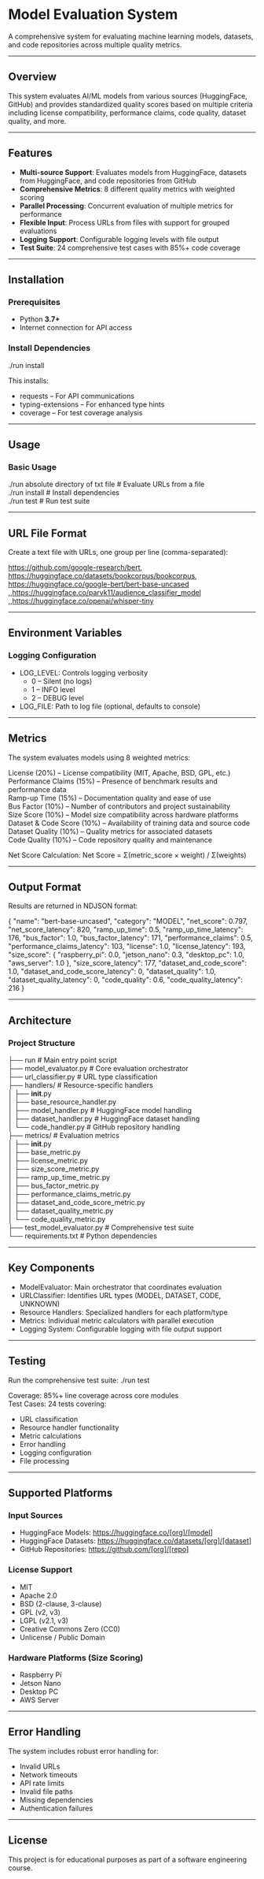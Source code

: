 # Model Evaluation System

A comprehensive system for evaluating machine learning models, datasets, and code repositories across multiple quality metrics.

---

## Overview
This system evaluates AI/ML models from various sources (HuggingFace, GitHub) and provides standardized quality scores based on multiple criteria including license compatibility, performance claims, code quality, dataset quality, and more.

---

## Features
- **Multi-source Support**: Evaluates models from HuggingFace, datasets from HuggingFace, and code repositories from GitHub  
- **Comprehensive Metrics**: 8 different quality metrics with weighted scoring  
- **Parallel Processing**: Concurrent evaluation of multiple metrics for performance  
- **Flexible Input**: Process URLs from files with support for grouped evaluations  
- **Logging Support**: Configurable logging levels with file output  
- **Test Suite**: 24 comprehensive test cases with 85%+ code coverage  

---

## Installation

### Prerequisites
- Python **3.7+**
- Internet connection for API access

### Install Dependencies
./run install

This installs:
- requests – For API communications  
- typing-extensions – For enhanced type hints  
- coverage – For test coverage analysis  

---

## Usage

### Basic Usage
./run absolute directory of txt file        # Evaluate URLs from a file  
./run install         # Install dependencies  
./run test            # Run test suite  

---

## URL File Format
Create a text file with URLs, one group per line (comma-separated):

https://github.com/google-research/bert, https://huggingface.co/datasets/bookcorpus/bookcorpus, https://huggingface.co/google-bert/bert-base-uncased  
,,https://huggingface.co/parvk11/audience_classifier_model  
,,https://huggingface.co/openai/whisper-tiny  

---

## Environment Variables

### Logging Configuration
- LOG_LEVEL: Controls logging verbosity  
  - 0 – Silent (no logs)  
  - 1 – INFO level  
  - 2 – DEBUG level  
- LOG_FILE: Path to log file (optional, defaults to console)  

---

## Metrics

The system evaluates models using 8 weighted metrics:

License (20%) – License compatibility (MIT, Apache, BSD, GPL, etc.)  
Performance Claims (15%) – Presence of benchmark results and performance data  
Ramp-up Time (15%) – Documentation quality and ease of use  
Bus Factor (10%) – Number of contributors and project sustainability  
Size Score (10%) – Model size compatibility across hardware platforms  
Dataset & Code Score (10%) – Availability of training data and source code  
Dataset Quality (10%) – Quality metrics for associated datasets  
Code Quality (10%) – Code repository quality and maintenance  

Net Score Calculation:
Net Score = Σ(metric_score × weight) / Σ(weights)  

---

## Output Format
Results are returned in NDJSON format:

{
  "name": "bert-base-uncased",
  "category": "MODEL",
  "net_score": 0.797,
  "net_score_latency": 820,
  "ramp_up_time": 0.5,
  "ramp_up_time_latency": 176,
  "bus_factor": 1.0,
  "bus_factor_latency": 171,
  "performance_claims": 0.5,
  "performance_claims_latency": 103,
  "license": 1.0,
  "license_latency": 193,
  "size_score": {
    "raspberry_pi": 0.0,
    "jetson_nano": 0.3,
    "desktop_pc": 1.0,
    "aws_server": 1.0
  },
  "size_score_latency": 177,
  "dataset_and_code_score": 1.0,
  "dataset_and_code_score_latency": 0,
  "dataset_quality": 1.0,
  "dataset_quality_latency": 0,
  "code_quality": 0.6,
  "code_quality_latency": 216
}

---

## Architecture

### Project Structure
├── run                     # Main entry point script  
├── model_evaluator.py      # Core evaluation orchestrator  
├── url_classifier.py       # URL type classification  
├── handlers/               # Resource-specific handlers  
│   ├── __init__.py  
│   ├── base_resource_handler.py  
│   ├── model_handler.py    # HuggingFace model handling  
│   ├── dataset_handler.py  # HuggingFace dataset handling  
│   └── code_handler.py     # GitHub repository handling  
├── metrics/                # Evaluation metrics  
│   ├── __init__.py  
│   ├── base_metric.py  
│   ├── license_metric.py  
│   ├── size_score_metric.py  
│   ├── ramp_up_time_metric.py  
│   ├── bus_factor_metric.py  
│   ├── performance_claims_metric.py  
│   ├── dataset_and_code_score_metric.py  
│   ├── dataset_quality_metric.py  
│   └── code_quality_metric.py  
├── test_model_evaluator.py # Comprehensive test suite  
└── requirements.txt        # Python dependencies  

---

## Key Components
- ModelEvaluator: Main orchestrator that coordinates evaluation  
- URLClassifier: Identifies URL types (MODEL, DATASET, CODE, UNKNOWN)  
- Resource Handlers: Specialized handlers for each platform/type  
- Metrics: Individual metric calculators with parallel execution  
- Logging System: Configurable logging with file output support  

---

## Testing
Run the comprehensive test suite:
./run test  

Coverage: 85%+ line coverage across core modules  
Test Cases: 24 tests covering:  
- URL classification  
- Resource handler functionality  
- Metric calculations  
- Error handling  
- Logging configuration  
- File processing  

---

## Supported Platforms

### Input Sources
- HuggingFace Models: https://huggingface.co/[org]/[model]  
- HuggingFace Datasets: https://huggingface.co/datasets/[org]/[dataset]  
- GitHub Repositories: https://github.com/[org]/[repo]  

### License Support
- MIT  
- Apache 2.0  
- BSD (2-clause, 3-clause)  
- GPL (v2, v3)  
- LGPL (v2.1, v3)  
- Creative Commons Zero (CC0)  
- Unlicense / Public Domain  

### Hardware Platforms (Size Scoring)
- Raspberry Pi  
- Jetson Nano  
- Desktop PC  
- AWS Server  

---

## Error Handling
The system includes robust error handling for:  
- Invalid URLs  
- Network timeouts  
- API rate limits  
- Invalid file paths  
- Missing dependencies  
- Authentication failures  

---

## License
This project is for educational purposes as part of a software engineering course.

